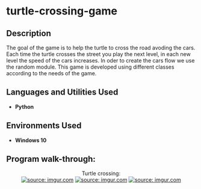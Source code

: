 
<h1>turtle-crossing-game</h1>

<h2>Description</h2>

The goal of the game is to help the turtle to cross the road avoding the cars. Each time the turtle crosses the street you play the next level, in each new level the speed of the cars increases. In oder to create the cars flow we use the random module. This game is developed using different classes according to the needs of the game. 

<h2>Languages and Utilities Used</h2>

- <b>Python</b>
  
<h2>Environments Used </h2>

- <b>Windows 10</b>

<h2>Program walk-through:</h2>

<p align="center">
Turtle crossing: <br/>
<a href="https://imgur.com/ObVRJNP"><img src="https://i.imgur.com/ObVRJNP.jpg" title="source: imgur.com" /></a>
<a href="https://imgur.com/fMJMCsu"><img src="https://i.imgur.com/fMJMCsu.jpg" title="source: imgur.com" /></a>
<a href="https://imgur.com/hktmSph"><img src="https://i.imgur.com/hktmSph.jpg" title="source: imgur.com" /></a>
